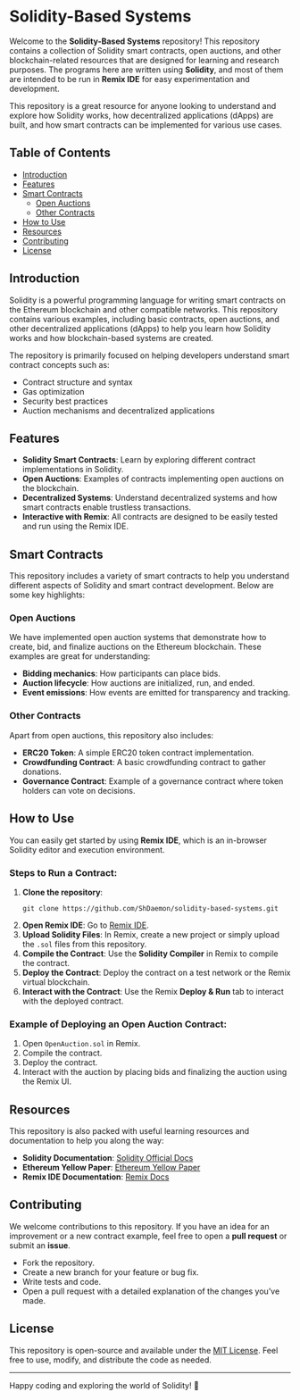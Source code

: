 # Solidity-Based Systems

Welcome to the **Solidity-Based Systems** repository! This repository contains a collection of Solidity smart contracts, open auctions, and other blockchain-related resources that are designed for learning and research purposes. The programs here are written using **Solidity**, and most of them are intended to be run in **Remix IDE** for easy experimentation and development.

This repository is a great resource for anyone looking to understand and explore how Solidity works, how decentralized applications (dApps) are built, and how smart contracts can be implemented for various use cases.

## Table of Contents

- [Introduction](#introduction)
- [Features](#features)
- [Smart Contracts](#smart-contracts)
  - [Open Auctions](#open-auctions)
  - [Other Contracts](#other-contracts)
- [How to Use](#how-to-use)
- [Resources](#resources)
- [Contributing](#contributing)
- [License](#license)

## Introduction

Solidity is a powerful programming language for writing smart contracts on the Ethereum blockchain and other compatible networks. This repository contains various examples, including basic contracts, open auctions, and other decentralized applications (dApps) to help you learn how Solidity works and how blockchain-based systems are created.

The repository is primarily focused on helping developers understand smart contract concepts such as:

- Contract structure and syntax
- Gas optimization
- Security best practices
- Auction mechanisms and decentralized applications

## Features

- **Solidity Smart Contracts**: Learn by exploring different contract implementations in Solidity.
- **Open Auctions**: Examples of contracts implementing open auctions on the blockchain.
- **Decentralized Systems**: Understand decentralized systems and how smart contracts enable trustless transactions.
- **Interactive with Remix**: All contracts are designed to be easily tested and run using the Remix IDE.

## Smart Contracts

This repository includes a variety of smart contracts to help you understand different aspects of Solidity and smart contract development. Below are some key highlights:

### Open Auctions

We have implemented open auction systems that demonstrate how to create, bid, and finalize auctions on the Ethereum blockchain. These examples are great for understanding:

- **Bidding mechanics**: How participants can place bids.
- **Auction lifecycle**: How auctions are initialized, run, and ended.
- **Event emissions**: How events are emitted for transparency and tracking.

### Other Contracts

Apart from open auctions, this repository also includes:

- **ERC20 Token**: A simple ERC20 token contract implementation.
- **Crowdfunding Contract**: A basic crowdfunding contract to gather donations.
- **Governance Contract**: Example of a governance contract where token holders can vote on decisions.

## How to Use

You can easily get started by using **Remix IDE**, which is an in-browser Solidity editor and execution environment.

### Steps to Run a Contract:

1. **Clone the repository**:
   ```
   git clone https://github.com/ShDaemon/solidity-based-systems.git
   ```
2. **Open Remix IDE**:
   Go to [Remix IDE](https://remix.ethereum.org/).
3. **Upload Solidity Files**:
   In Remix, create a new project or simply upload the `.sol` files from this repository.
4. **Compile the Contract**:
   Use the **Solidity Compiler** in Remix to compile the contract.
5. **Deploy the Contract**:
   Deploy the contract on a test network or the Remix virtual blockchain.
6. **Interact with the Contract**:
   Use the Remix **Deploy & Run** tab to interact with the deployed contract.

### Example of Deploying an Open Auction Contract:

1. Open `OpenAuction.sol` in Remix.
2. Compile the contract.
3. Deploy the contract.
4. Interact with the auction by placing bids and finalizing the auction using the Remix UI.

## Resources

This repository is also packed with useful learning resources and documentation to help you along the way:

- **Solidity Documentation**: [Solidity Official Docs](https://soliditylang.org/docs/)
- **Ethereum Yellow Paper**: [Ethereum Yellow Paper](https://ethereum.github.io/yellowpaper/paper.pdf)
- **Remix IDE Documentation**: [Remix Docs](https://remix.ethereum.org/docs)

## Contributing

We welcome contributions to this repository. If you have an idea for an improvement or a new contract example, feel free to open a **pull request** or submit an **issue**.

- Fork the repository.
- Create a new branch for your feature or bug fix.
- Write tests and code.
- Open a pull request with a detailed explanation of the changes you’ve made.

## License

This repository is open-source and available under the [MIT License](LICENSE). Feel free to use, modify, and distribute the code as needed.

---

Happy coding and exploring the world of Solidity! 🚀
